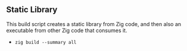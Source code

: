 ## Static Library

This build script creates a static library from Zig code, and then also an executable from other Zig code that consumes it.

- `zig build --summary all`
